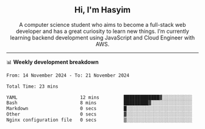 <h2 align="center">Hi, I'm Hasyim</h2>

<p align="center">A computer science student who aims to become a full-stack web developer and has a great curiosity to learn new things. I’m currently learning backend development using JavaScript and Cloud Engineer with AWS.</p>

---

📊 **Weekly development breakdown**

<!--START_SECTION:waka-->

```txt
From: 14 November 2024 - To: 21 November 2024

Total Time: 23 mins

YAML                       12 mins         █████████████▓░░░░░░░░░░░   54.10 %
Bash                       8 mins          █████████▓░░░░░░░░░░░░░░░   38.72 %
Markdown                   0 secs          █░░░░░░░░░░░░░░░░░░░░░░░░   03.79 %
Other                      0 secs          ▓░░░░░░░░░░░░░░░░░░░░░░░░   02.15 %
Nginx configuration file   0 secs          ▒░░░░░░░░░░░░░░░░░░░░░░░░   01.24 %
```

<!--END_SECTION:waka-->

<!-- - You can reach me on **hasyim11c@gmail.com** -->
